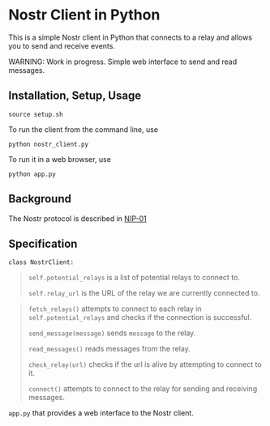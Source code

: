 # Nostr Client in Python

This is a simple Nostr client in Python that connects to a relay and allows you to send and receive events.

WARNING: Work in progress. Simple web interface to send and read messages.

## Installation, Setup, Usage

```
source setup.sh
```

To run the client from the command line, use
```
python nostr_client.py
```

To run it in a web browser, use
```
python app.py
```

## Background

The Nostr protocol is described in [NIP-01](https://github.com/nostr-protocol/nips/blob/master/01.md)

## Specification

`class NostrClient:`

> `self.potential_relays` is a list of potential relays to connect to.
> 
> `self.relay_url` is the URL of the relay we are currently connected to.

> `fetch_relays()` attempts to connect to each relay in `self.potential_relays` and checks if the connection is successful.
> 
> `send_message(message)` sends `message` to the relay.
> 
> `read_messages()` reads messages from the relay.
> 
> `check_relay(url)` checks if the url is alive by attempting to connect to it.
> 
> `connect()` attempts to connect to the relay for sending and receiving messages.

`app.py` that provides a web interface to the Nostr client.

